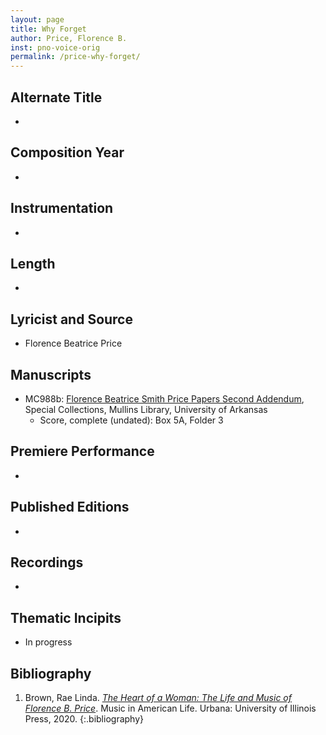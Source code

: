 ```yaml
---
layout: page
title: Why Forget
author: Price, Florence B.
inst: pno-voice-orig
permalink: /price-why-forget/
---
```


## Alternate Title
- 

## Composition Year
- 

## Instrumentation
- 

## Length
- 

## Lyricist and Source
- Florence Beatrice Price

## Manuscripts
- MC988b: <a href="https://uark.as.atlas-sys.com/repositories/2/resources/696/" target="_blank">Florence Beatrice Smith Price Papers Second Addendum</a>, Special Collections, Mullins Library, University of Arkansas
    * Score, complete (undated): Box 5A, Folder 3

## Premiere Performance
- 

## Published Editions
- 

## Recordings
- 

## Thematic Incipits
- In progress

## Bibliography
1. Brown, Rae Linda. <a href="https://www.worldcat.org/title/1122800180" target="_blank">*The Heart of a Woman: The Life and Music of Florence B. Price*</a>. Music in American Life. Urbana: University of Illinois Press, 2020.
{:.bibliography}